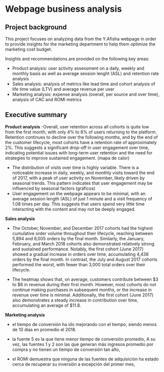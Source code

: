 # Webpage business analysis
## Project background
This project focuses on analyzing data from the Y.Afisha webpage in order to provide insights for the marketing department to help them optimize the marketing cost budget. 

Insights and recommendations are provided on the following key areas:
- Product analysis: user activity assessment on a daily, weekly and monthly basis as well as average session lenght (ASL) and retention rate analysis
- Sales analysis: analysis of metrics like lead time and cohort analysis of life time value (LTV) and average revenue per user
- Marketing analysis: expense analysis (overall, per source and over time), analysis of CAC and ROMI metrics
  
## Executive summary

**Product analysis**
-Overall, user retention across all cohorts is quite low from the first month, with only 4% to 8% of users returning to the platform. Retention continues to decline over the following months, and by the end of the customer lifecycle, most cohorts have a retention rate of approximately 2%. This suggests a significant drop-off in user engagement over time, indicating potential issues with long-term user retention and the need for strategies to improve sustained engagement.
(mapa de calor)

- The distribution of visits over time is highly variable. There is a noticeable increase in daily, weekly, and monthly visits toward the end of 2017, with a peak of user activity on November, likely driven by seasonal trends. This pattern indicates that user engagement may be influenced by seasonal factors
(gráficos)
- User engagement on the webpage appears to be minimal, with an average session length (ASL) of just 1 minute and a visit frequency of 1.08 times per day. This suggests that users spend very little time interacting with the content and may not be deeply engaged.

**Sales analysis** 
- The October, November, and December 2017 cohorts had the highest cumulative order volume throughout their lifecycle, reaching between 5,894 and 6,005 orders by the final month. Similarly, the January, February, and March 2018 cohorts also demonstrated relatively strong and sustained performance. Notably, the first cohort (June 2017) showed a gradual increase in orders over time, accumulating 4,438 orders by the final month. In contrast, the July and August 2017 cohorts performed the worst, with fewer than 3,000 total orders over their lifecycle.

- The heatmap shows that, on average, customers contribute between $3 to $6 in revenue during their first month. However, most cohorts do not continue making purchases in subsequent months, or the increase in revenue over time is minimal.  Additionally, the first cohort (June 2017) also demonstrates a steady increase in contribution over time, accumulating an average of $11.8.

**Marketing analysis**

-  el tiempo de conversión ha ido mejorando con el tiempo, siendo menos de 10 días en promedio el 2018.
-   la fuente 5 es la que tiene menor tiempo de conversión promedio, A su vez, las fuentes 1 y 2 son las que generan más ingresos promedio por compra y no tienen un tiempo de conversión tan alto,

-   el ROMI demuestra que ninguna de las fuentes de adquisición ha estado cerca de recuperar su inversión a excepción del primer mes,
